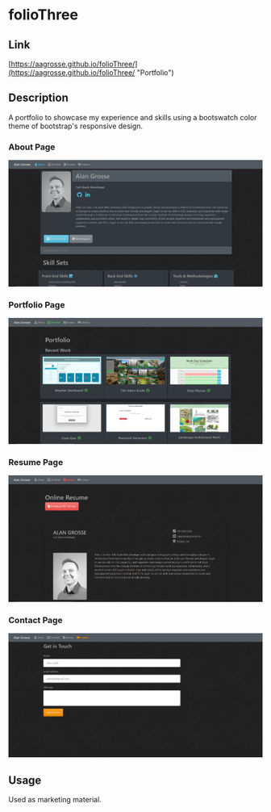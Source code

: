 # folioThree

## Link

[https://aagrosse.github.io/folioThree/](https://aagrosse.github.io/folioThree/ "Portfolio")

## Description 

A portfolio to showcase my experience and skills using a bootswatch color theme of bootstrap's responsive design.

### About Page

![image](./assets/images/about.PNG)

### Portfolio Page

![image](./assets/images/portfolio.PNG)

### Resume Page

![image](./assets/images/resume.PNG)

### Contact Page

![image](./assets/images/contact.PNG)

## Usage 

Used as marketing material.